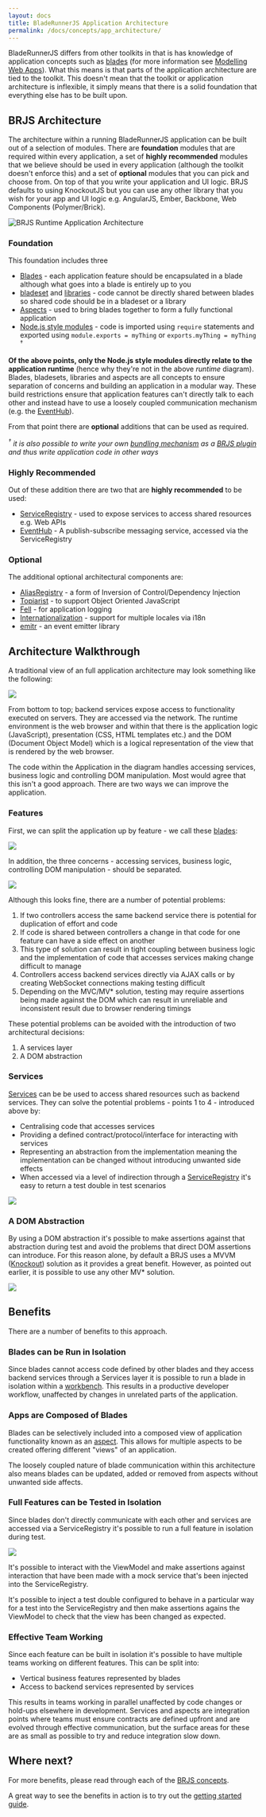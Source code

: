 ```yaml
---
layout: docs
title: BladeRunnerJS Application Architecture
permalink: /docs/concepts/app_architecture/
---
```


BladeRunnerJS differs from other toolkits in that is has knowledge of application concepts such as [blades](/docs/concepts/blades/) (for more information see [Modelling Web Apps](/blog/modelling-webapps/)). What this means is that parts of the application architecture are tied to the toolkit. This doesn't mean that the toolkit or application architecture is inflexible, it simply means that there is a solid foundation that everything else has to be built upon.

## BRJS Architecture

The architecture within a running BladeRunnerJS application can be built out of a selection of modules. There are **foundation** modules that are required within every application, a set of **highly recommended** modules that we believe should be used in every application (although the toolkit doesn't enforce this)  and a set of **optional** modules that you can pick and choose from. On top of that you write your application and UI logic. BRJS defaults to using KnockoutJS but you can use any other library that you wish for your app and UI logic e.g. AngularJS, Ember, Backbone, Web Components (Polymer/Brick).

![BRJS Runtime Application Architecture](/docs/concepts/img/brjs-app-runtime.png)

### Foundation

This foundation includes three

* [Blades](/docs/concepts/blades/) - each application feature should be encapsulated in a blade although what goes into a blade is entirely up to you
* [bladeset](/docs/concepts/bladesets) and [libraries](/docs/concepts/libraries/) - code cannot be directly shared between blades so shared code should be in a bladeset or a library
* [Aspects](/docs/concepts/aspects/) - used to bring blades together to form a fully functional application
* [Node.js style modules](/docs/concepts/modules/) - code is imported using `require` statements and exported using `module.exports = myThing` or `exports.myThing = myThing` <sup>†</sup>

**Of the above points, only the Node.js style modules directly relate to the application runtime** (hence why they're not in the above *runtime* diagram). Blades, bladesets, libraries and aspects are all concepts to ensure separation of concerns and building an application in a modular way. These build restrictions ensure that application features can't directly talk to each other and instead have to use a loosely coupled communication mechanism (e.g. the [EventHub](/docs/use/event_hub)).

From that point there are **optional** additions that can be used as required.

*<sup>†</sup> it is also possible to write your own [bundling mechanism](/docs/concepts/bundlers/) as a [BRJS plugin](/docs/extend/) and thus write application code in other ways*

### Highly Recommended

Out of these addition there are two that are **highly recommended** to be used:

* [ServiceRegistry](/docs/concepts/service_registry/) - used to expose services to access shared resources e.g. Web APIs
* [EventHub](/docs/concepts/event_hub/) - A publish-subscribe messaging service, accessed via the ServiceRegistry

### Optional

The additional optional architectural components are:

* [AliasRegistry](/docs/concepts/ioc/) - a form of Inversion of Control/Dependency Injection
* [Topiarist](/blog/topiarist/) - to support Object Oriented JavaScript
* [Fell](/docs/use/logging/) - for application logging
* [Internationalization](/docs/use/internationalization/) - support for multiple locales via i18n
* [emitr](https://github.com/BladeRunnerJS/emitr) - an event emitter library

## Architecture Walkthrough

A traditional view of an full application architecture may look something like the following:

![](/docs/concepts/img/app-disection.png)

From bottom to top; backend services expose access to functionality executed on servers. They are accessed via the network. The runtime environment is the web browser and within that there is the application logic (JavaScript), presentation (CSS, HTML templates etc.) and the DOM (Document Object Model) which is a logical representation of the view that is rendered by the web browser.

The code within the Application in the diagram handles accessing services, business logic and controlling DOM manipulation. Most would agree that this isn't a good approach. There are two ways we can improve the application.

### Features

First, we can split the application up by feature - we call these [blades](/docs/concepts/blades/):

![](/docs/concepts/img/app-disection-blades.png)

In addition, the three concerns - accessing services, business logic, controlling DOM manipulation - should be separated.

![](/docs/concepts/img/app-disection-mvx.png)

Although this looks fine, there are a number of potential problems:

1. If two controllers access the same backend service there is potential for duplication of effort and code
2. If code is shared between controllers a change in that code for one feature can have a side effect on another
3. This type of solution can result in tight coupling between business logic and the implementation of code that accesses services making change difficult to manage
4. Controllers access backend services directly via AJAX calls or by creating WebSocket connections making testing difficult
5. Depending on the MVC/MV* solution, testing may require assertions being made against the DOM which can result in unreliable and inconsistent result due to browser rendering timings

These potential problems can be avoided with the introduction of two architectural decisions:

1. A services layer
2. A DOM abstraction

### Services

[Services](/docs/concepts/services/) can be be used to access shared resources such as backend services. They can solve the potential problems - points 1 to 4 - introduced above by:

* Centralising code that accesses services
* Providing a defined contract/protocol/interface for interacting with services
* Representing an abstraction from the implementation meaning the implementation can be changed without introducing unwanted side effects
* When accessed via a level of indirection through a [ServiceRegistry](/docs/concepts/service_registry/) it's easy to return a test double in test scenarios

![](/docs/concepts/img/app-disection-mvx-services.png)

### A DOM Abstraction

By using a DOM abstraction it's possible to make assertions against that abstraction during test and avoid the problems that direct DOM assertions can introduce. For this reason alone, by default a BRJS uses a MVVM ([Knockout](http://knockoutjs.com/)) solution as it provides a great benefit. However, as pointed out earlier, it is possible to use any other MV* solution.

![](/docs/concepts/img/app-disection-mvvm-services.png)

## Benefits

There are a number of benefits to this approach.

### Blades can be Run in Isolation

Since blades cannot access code defined by other blades and they access backend services through a Services layer it is possible to run a blade in isolation within a [workbench](/docs/concepts/workbenches). This results in a productive developer workflow, unaffected by changes in unrelated parts of the application.

### Apps are Composed of Blades

Blades can be selectively included into a composed view of application functionality known as an [aspect](/docs/concepts/aspects/). This allows for multiple aspects to be created offering different "views" of an application.

The loosely coupled nature of blade communication within this architecture also means blades can be updated, added or removed from aspects without unwanted side affects.

### Full Features can be Tested in Isolation

Since blades don't directly communicate with each other and services are accessed via a ServiceRegistry it's possible to run a full feature in isolation during test.

![](/docs/concepts/img/vm-services-testing.png)

It's possible to interact with the ViewModel and make assertions against interaction that have been made with a mock service that's been injected into the ServiceRegistry.

It's possible to inject a test double configured to behave in a particular way for a test into the ServiceRegistry and then make assertions agains the ViewModel to check that the view has been changed as expected.

### Effective Team Working

Since each feature can be built in isolation it's possible to have multiple teams working on different features. This can be split into:

* Vertical business features represented by blades
* Access to backend services represented by services

This results in teams working in parallel unaffected by code changes or hold-ups elsewhere in development. Services and aspects are integration points where teams must ensure contracts are defined upfront and are evolved through effective communication, but the surface areas for these are as small as possible to try and reduce integration slow down.

## Where next?

For more benefits, please read through each of the [BRJS concepts](/docs/concepts/).

A great way to see the benefits in action is to try out the [getting started guide](/docs/use/getting_started/).
